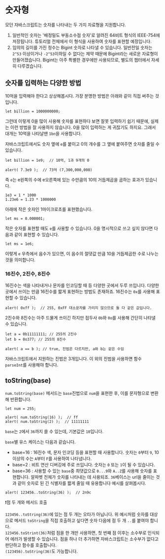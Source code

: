 # 숫자형

모던 자바스크립트는 숫자를 나타내는 두 가지 자료형을 지원합니다.   
1. 일반적인 숫자는 '배정밀도 부동소수점 숫자'로 알려진 64비트 형식의 IEEE-754에 저장됩니다. 튜토리얼 전체에서 이 형식을 사용하여 숫자를 표현할 예정입니다.
2. 임의의 길이를 가진 정수는 Bigint 숫자로 나타낼 수 있습니다. 일반전일 숫자는 `2^53` 이상이거나 `-2^53`이하일 수 없다는 제약 때문에 Bigint라는 새로운 자료형이 만들어졌습니다. Bigint는 아주 특별한 경우에만 사용되므로, 별도의 챕터에서 자세히 다루겠습니다.


## 숫자를 입력하는 다양한 방법
10억을 입력해야 한다고 상상해봅시다. 가장 분명한 방법은 아래와 같이 직접 써주는 것입니다.
```
let billion = 1000000000;
```
그런데 이렇게 0을 많이 사용해 숫자를 표현하다 보면 잘못 입력하기 쉽기 때문에, 실제는 이런 방법을 잘 사용하지 않습니다. 0을 많이 입력하는 게 귀찮기도 하지요. 그래서 대개는 10억을 나타날땐 `1bn`을 사용합니다.   
   
자바스크립트에서도 숫자 옆에 `e`를 붙이고 0의 개수를 그 옆에 붙여주면 숫자를 줄일 수 있습니다.
```
let billion = 1e9;  // 10억, 1과 9개의 0

alert( 7.3e9 );  // 73억 (7,300,000,000)
```
즉 `e`는 e왼쪽의 수에 e오른쪽에 있는 수만큼의 10의 거듭제곱을 곱하는 효과가 있습니다.
```
1e3 = 1 * 1000
1.23e6 = 1.23 * 1000000
```
아래에 작은 숫자인 1마이크로초를 표현했습니다.
```
let ms = 0.000001;
```
작은 숫자를 표현할 때도 `e`를 사용할 수 있습니다. 0을 명시적으로 쓰고 싶지 않다면 다음과 같이 표현할 수 있습니다.
```
let ms = 1e6;
```
이렇게 `e` 우측에서 음수가 있으면, 이 음수의 절댓값 만큼 10을 거듭제곱한 수로 나누는 것을 의미합니다.


### 16진수, 2진수, 8진수
16진수는 색을 나타내거나 문자를 인코딩할 때 등 다양한 곳에서 두루 쓰입니다. 다양한 곳에서 쓰이는 만큼 16진수를 짧게 표현하는 방법도 존재하죠. 16진수는 `0x`를 사용해 표현할 수 있습니다.
```
alert( 0xff );  // 255, 0xFF 대소문자를 가리지 않으므로 둘 다 같은 값입니다.
```
2진수와 8진수는 아주 드물게 쓰이긴 하지만 접두사 `0b`와 `0o`를 사용해 간단히 나타낼 수 있습니다.
```
let a = 0b11111111; // 255의 2진수
let b = 0o377; // 255의 8진수

alert( a == b ); // true, 진법은 다르지만, a와 b는 같은 수임
```
자바스크립트에서 지원하는 진법은 3개입니다. 이 외의 진법을 사용하면 함수 `parseInt`를 사용해야 합니다.


## toString(base)
`num.toString(base)` 메서드는 `base`진법으로 `num`을 표현한 후, 이를 문자형으로 변환해 반환합니다.
```
let num = 255;

alert( num.toString(16) );  // ff
alert( num.toString(2) );  // 11111111
```
`base`는 `2`에서 `36`까지 쓸 수 있는데, 기본값은 `10`입니다.   
   
`base`별 유스 케이스는 다음과 같습니다.
- base=16 : 16진수 색, 문자 인코딩 등을 표현할 때 사용합니다. 숫자는 `0`부터 `9`, 10이상의 수는 `A`부터 `F`를 사용하여 나타냅니다.
- base=2 : 비트 연산 디버깅에 주로 쓰입니다. 숫자는 `0` 또는 `1`이 될 수 있습니다.
- base=36 : 사용할 수 있는 `base`중 최댓값으로 `0...9`와 `A..Z`를 사용해 숫자를 표현합니다. 알파벳 전체가 숫자를 나타내는 데 사용되조. `36`베이스는 url을 줄이는 것과 같이 숫자로 된 긴 식별자를 짧게 줄일 때 유용합니다 예시를 살펴봅시다.
```
alert( 123456..toString(36) );  // 2n9c
```
   
❗점 두 개와 메서드 호출   
   
`123456..toString(36)`에 있는 점 두 개는 오타가 아닙니다. 위 예시처럼 숫자를 대상으로 메서드 `toString`을 직접 호출하고 싶다면 숫자 다음에 점 두 개 `..`를 붙여야 합니다.   
`123456.toStrint(36)`처럼 점을 한 개만 사용하면, 첫 번째 점 이후는 소수부로 인식되어 에러가 발생할 수 있습니다. 점을 하나 더 추가하면 자바스크립트는 소수부가 없다고 판단하고 함수를 호출합니다.   
`(123456).toString(36)`도 가능합니다.

